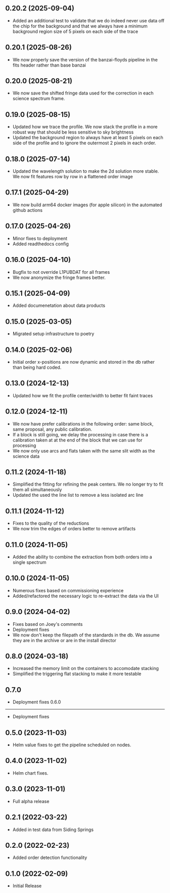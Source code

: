 0.20.2 (2025-09-04)
-------------------
- Added an additional test to validate that we do indeed never use data off the chip for the background
  and that we always have a minimum background region size of 5 pixels on each side of the trace

0.20.1 (2025-08-26)
-------------------
- We now properly save the version of the banzai-floyds pipeline in the fits header rather than base banzai

0.20.0 (2025-08-21)
-------------------
- We now save the shifted fringe data used for the correction in each science spectrum frame.

0.19.0 (2025-08-15)
-------------------
- Updated how we trace the profile. We now stack the profile in a more robust way that should be less
  sensitive to sky brightness
- Updated the background region to always have at least 5 pixels on each side of the profile and to ignore the
  outermost 2 pixels in each order.

0.18.0 (2025-07-14)
-------------------
- Updated the wavelength solution to make the 2d solution more stable. We now fit features row by row in a
  flattened order image

0.17.1 (2025-04-29)
-------------------
- We now build arm64 docker images (for apple silicon) in the automated github actions

0.17.0 (2025-04-26)
-------------------
- Minor fixes to deployment
- Added readthedocs config

0.16.0 (2025-04-10)
-------------------
- Bugfix to not override L1PUBDAT for all frames
- We now anonymize the fringe frames better.

0.15.1 (2025-04-09)
-------------------
- Added documenetation about data products

0.15.0 (2025-03-05)
-------------------
- Migrated setup infrastructure to poetry

0.14.0 (2025-02-06)
-------------------
- Initial order x-positions are now dynamic and stored in the db rather
  than being hard coded.

0.13.0 (2024-12-13)
-------------------
- Updated how we fit the profile center/width to better fit faint traces

0.12.0 (2024-12-11)
-------------------
- We now have prefer calibrations in the following order: same block, same proposal, any public calibration.
- If a block is still going, we delay the processing in case there is a calibration taken at
  at the end of the block that we can use for processing
- We now only use arcs and flats taken with the same slit width as the science data

0.11.2 (2024-11-18)
-------------------
- Simplified the fitting for refining the peak centers. We no longer try to fit them all simultaneously
- Updated the used the line list to remove a less isolated arc line

0.11.1 (2024-11-12)
-------------------
- Fixes to the quality of the reductions
- We now trim the edges of orders better to remove artifacts

0.11.0 (2024-11-05)
-------------------
- Added the ability to combine the extraction from both orders into a single spectrum

0.10.0 (2024-11-05)
-------------------
- Numerous fixes based on commissioning experience
- Added/refactored the necessary logic to re-extract
  the data via the UI

0.9.0 (2024-04-02)
------------------
- Fixes based on Joey's comments
- Deployment fixes
- We now don't keep the filepath of the standards in the db. We assume they are in the archive
  or are in the install director

0.8.0 (2024-03-18)
------------------
- Increased the memory limit on the containers to accomodate stacking
- Simplified the triggering flat stacking to make it more testable

0.7.0
-----
- Deployment fixes
0.6.0
-----
- Deployment fixes

0.5.0 (2023-11-03)
------------------
- Helm value fixes to get the pipeline scheduled on nodes.

0.4.0 (2023-11-02)
------------------
- Helm chart fixes.

0.3.0 (2023-11-01)
------------------
- Full alpha release

0.2.1 (2022-03-22)
------------------
- Added in test data from Siding Springs

0.2.0 (2022-02-23)
------------------
- Added order detection functionality

0.1.0 (2022-02-09)
------------------
- Initial Release

